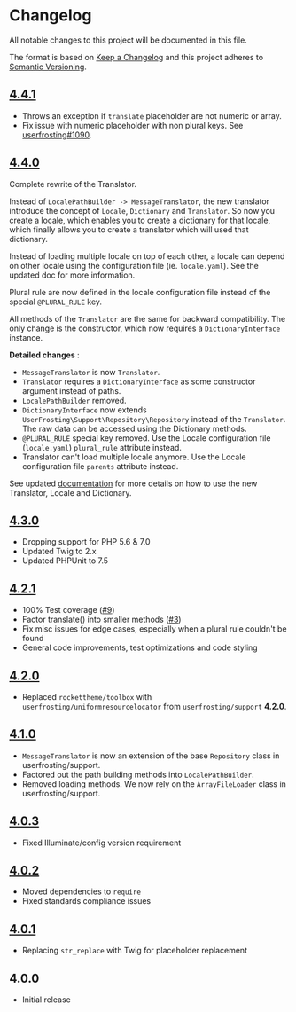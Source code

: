 # Changelog

All notable changes to this project will be documented in this file.

The format is based on [Keep a Changelog](http://keepachangelog.com/en/1.0.0/) and this project adheres to [Semantic Versioning](http://semver.org/spec/v2.0.0.html).

## [4.4.1]
- Throws an exception if `translate` placeholder are not numeric or array.
- Fix issue with numeric placeholder with non plural keys. See [userfrosting#1090](https://github.com/userfrosting/UserFrosting/issues/1090#issuecomment-620832985).

## [4.4.0]
Complete rewrite of the Translator.

Instead of `LocalePathBuilder -> MessageTranslator`, the new translator introduce the concept of `Locale`, `Dictionary` and `Translator`. So now you create a locale, which enables you to create a dictionary for that locale, which finally allows you to create a translator which will used that dictionary.

Instead of loading multiple locale on top of each other, a locale can depend on other locale using the configuration file (ie. `locale.yaml`). See the updated doc for more information.

Plural rule are now defined in the locale configuration file instead of the special `@PLURAL_RULE` key.

All methods of the `Translator` are the same for backward compatibility. The only change is the constructor, which now requires a `DictionaryInterface` instance.

**Detailed changes** :
- `MessageTranslator` is now `Translator`.
- `Translator` requires a `DictionaryInterface` as some constructor argument instead of paths.
- `LocalePathBuilder` removed.
- `DictionaryInterface` now extends `UserFrosting\Support\Repository\Repository` instead of the `Translator`. The raw data can be accessed using the Dictionary methods.
- `@PLURAL_RULE` special key removed. Use the Locale configuration file (`locale.yaml`) `plural_rule` attribute instead.
- Translator can't load multiple locale anymore. Use the Locale configuration file `parents` attribute instead.

See updated [documentation](README.md) for more details on how to use the new Translator, Locale and Dictionary.

## [4.3.0]
- Dropping support for PHP 5.6 & 7.0
- Updated Twig to 2.x
- Updated PHPUnit to 7.5

## [4.2.1]
- 100% Test coverage ([#9])
- Factor translate() into smaller methods ([#3])
- Fix misc issues for edge cases, especially when a plural rule couldn't be found
- General code improvements, test optimizations and code styling

## [4.2.0]
- Replaced `rockettheme/toolbox` with `userfrosting/uniformresourcelocator` from `userfrosting/support` **4.2.0**.

## [4.1.0]
- `MessageTranslator` is now an extension of the base `Repository` class in userfrosting/support.
- Factored out the path building methods into `LocalePathBuilder`.
- Removed loading methods.  We now rely on the `ArrayFileLoader` class in userfrosting/support.

## [4.0.3]
- Fixed Illuminate/config version requirement

## [4.0.2]
- Moved dependencies to `require`
- Fixed standards compliance issues

## [4.0.1]
- Replacing `str_replace` with Twig for placeholder replacement

## 4.0.0
- Initial release

[4.4.1]: https://github.com/userfrosting/i18n/compare/4.4.0...4.4.1
[4.4.0]: https://github.com/userfrosting/i18n/compare/4.3.0...4.4.0
[4.3.0]: https://github.com/userfrosting/i18n/compare/4.2.1...4.3.0
[4.2.1]: https://github.com/userfrosting/i18n/compare/4.2.0...4.2.1
[4.2.0]: https://github.com/userfrosting/i18n/compare/4.1.0...4.2.0
[4.1.0]: https://github.com/userfrosting/i18n/compare/4.0.3...4.1.0
[4.0.3]: https://github.com/userfrosting/i18n/compare/4.0.2...4.0.3
[4.0.2]: https://github.com/userfrosting/i18n/compare/4.0.1...4.0.2
[4.0.1]: https://github.com/userfrosting/i18n/compare/4.0.0...4.0.1
[#3]: https://github.com/userfrosting/i18n/issues/3
[#9]: https://github.com/userfrosting/i18n/issues/9
